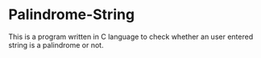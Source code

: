 # Palindrome-String
This is a program written in C language to check whether an user entered string is a palindrome or not.
